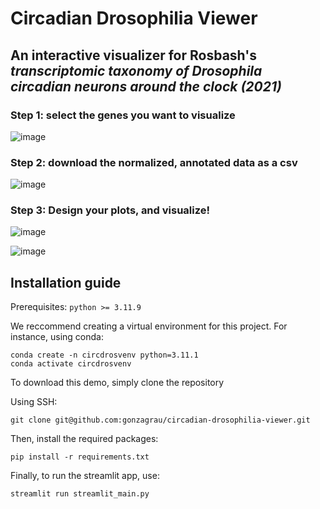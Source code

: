 # Circadian Drosophilia Viewer
## An interactive visualizer for Rosbash's _transcriptomic taxonomy of Drosophila circadian neurons around the clock (2021)_

### Step 1: select the genes you want to visualize
![image](https://github.com/user-attachments/assets/547b204f-b112-4ddd-a912-d7a440e4cc7a)

### Step 2: download the normalized, annotated data as a csv
![image](https://github.com/user-attachments/assets/0de6ca2e-b159-4d3e-a12e-9d6946b85aa6)

### Step 3: Design your plots, and visualize!
![image](https://github.com/user-attachments/assets/64364db2-2401-4250-b7ff-4ec31cfc8a9c)

![image](https://github.com/user-attachments/assets/7d3de4bf-3a92-49ec-b26c-c4351dbbf9e2)

## Installation guide

Prerequisites: `python >= 3.11.9`

We reccommend creating a virtual environment for this project. For instance, using conda:
```
conda create -n circdrosvenv python=3.11.1
conda activate circdrosvenv
```

To download this demo, simply clone the repository

Using SSH:
```
git clone git@github.com:gonzagrau/circadian-drosophilia-viewer.git
```

Then, install the required packages:

```
pip install -r requirements.txt
```

Finally, to run the streamlit app, use:
```
streamlit run streamlit_main.py
```




